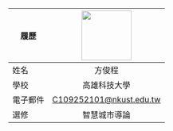|      履歷        |<img src="https://avatars.githubusercontent.com/u/22648375?v=4" width=100 height=100/>|
| ---------------- |:-----------------------------:|
| 姓名             | 方俊程                  |
| 學校             | 高雄科技大學                  |
| 電子郵件         | C109252101@nkust.edu.tw          |
| 選修             | 智慧城市導論                  |
